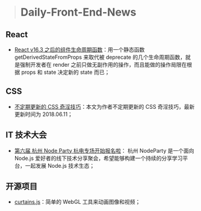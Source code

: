> # Daily-Front-End-News

## React

- [React v16.3 之后的组件生命周期函数](https://zhuanlan.zhihu.com/p/38030418)：用一个静态函数 getDerivedStateFromProps 来取代被 deprecate 的几个生命周期函数，就是强制开发者在 render 之前只做无副作用的操作，而且能做的操作局限在根据 props 和 state 决定新的 state 而已；

## CSS

- [不定期更新的 CSS 奇淫技巧](https://juejin.im/post/5b12ae3de51d4506d73f0bb4)：本文为作者不定期更新的 CSS 奇淫技巧，最新更新时间为 2018.06.11；

## IT 技术大会

- [第六届 杭州 Node Party 杭电专场开始报名啦](https://cnodejs.org/topic/5b1fde425cd02be6409013fa)：
  杭州 NodeParty 是一个面向 Node.js 爱好者的线下技术分享聚会，希望能够构建一个持续的分享学习平台，一起发展 Node.js 技术生态；

## 开源项目

- [curtains.js](https://www.martin-laxenaire.fr/libs/curtainsjs/index.html)：简单的 WebGL 工具来动画图像和视频；
